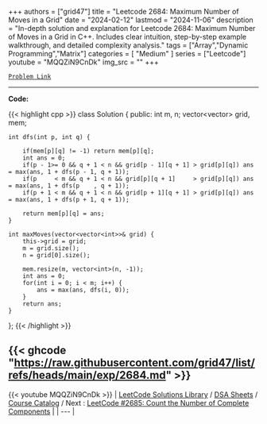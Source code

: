 
+++
authors = ["grid47"]
title = "Leetcode 2684: Maximum Number of Moves in a Grid"
date = "2024-02-12"
lastmod = "2024-11-06"
description = "In-depth solution and explanation for Leetcode 2684: Maximum Number of Moves in a Grid in C++. Includes clear intuition, step-by-step example walkthrough, and detailed complexity analysis."
tags = ["Array","Dynamic Programming","Matrix"]
categories = [
    "Medium"
]
series = ["Leetcode"]
youtube = "MQQZiN9CnDk"
img_src = ""
+++



[`Problem Link`](https://leetcode.com/problems/maximum-number-of-moves-in-a-grid/description/)

---
**Code:**

{{< highlight cpp >}}
class Solution {
public:
    int m, n;
    vector<vector<int>> grid, mem;
    
    int dfs(int p, int q) {
        
        if(mem[p][q] != -1) return mem[p][q];
        int ans = 0;
        if(p - 1>= 0 && q + 1 < n && grid[p - 1][q + 1] > grid[p][q]) ans = max(ans, 1 + dfs(p - 1, q + 1));
        if(p     < m && q + 1 < n && grid[p][q + 1]     > grid[p][q]) ans = max(ans, 1 + dfs(p    , q + 1));
        if(p + 1 < m && q + 1 < n && grid[p + 1][q + 1] > grid[p][q]) ans = max(ans, 1 + dfs(p + 1, q + 1));

        return mem[p][q] = ans;
    }
    
    int maxMoves(vector<vector<int>>& grid) {
        this->grid = grid;
        m = grid.size();
        n = grid[0].size();

        mem.resize(m, vector<int>(n, -1));
        int ans = 0;
        for(int i = 0; i < m; i++) {
            ans = max(ans, dfs(i, 0));
        }
        return ans;
    }
};
{{< /highlight >}}

{{< ghcode "https://raw.githubusercontent.com/grid47/list/refs/heads/main/exp/2684.md" >}}
---
{{< youtube MQQZiN9CnDk >}}
| [LeetCode Solutions Library](https://grid47.xyz/leetcode/) / [DSA Sheets](https://grid47.xyz/sheets/) / [Course Catalog](https://grid47.xyz/courses/) / Next : [LeetCode #2685: Count the Number of Complete Components](https://grid47.xyz/leetcode/solution-2685-count-the-number-of-complete-components/) |
| --- |
